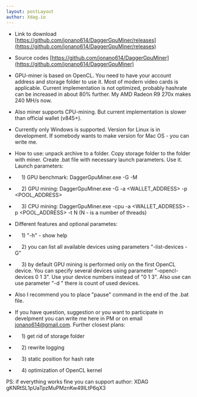 ```yaml
---
layout: postLayout
author: Xdag.io
---
```


- Link to download [https://github.com/jonano614/DaggerGpuMiner/releases](https://github.com/jonano614/DaggerGpuMiner/releases)
- Source codes [https://github.com/jonano614/DaggerGpuMiner](https://github.com/jonano614/DaggerGpuMiner)

- GPU-miner is based on OpenCL. You need to have your account address and storage folder to use it. Most of modern video cards is applicable. Current implementation is not optimized, probably hashrate can be increased in about 80% further. My AMD Radeon R9 270x makes 240 MH/s now.
- Also miner supports CPU-mining. But current implementation is slower than official wallet (v845+).
- Currently only Windows is supported. Version for Linux is in development. If somebody wants to make version for Mac OS - you can write me.

- How to use: unpack archive to a folder. Copy storage folder to the folder with miner. Create .bat file with necessary launch parameters. Use it.
Launch parameters:
- &emsp; 1) GPU benchmark: DaggerGpuMiner.exe -G -M
- &emsp; 2) GPU mining: DaggerGpuMiner.exe -G -a <WALLET_ADDRESS> -p <POOL_ADDRESS>
- &emsp; 3) CPU mining: DaggerGpuMiner.exe -cpu -a <WALLET_ADDRESS> -p <POOL_ADDRESS> -t N     (N - is a number of threads)


- Different features and optional parametes:
- &emsp; 1) "-h" - show help
- &emsp; 2) you can list all available devices using parameters "-list-devices -G"
- &emsp; 3) by default GPU mining is performed only on the first OpenCL device. You can specify several devices using parameter "-opencl-devices 0 1 3". Use your device numbers instead of "0 1 3". Also use can use parameter "-d " there is count of used devices.

- Also I recommend you to place "pause" command in the end of the .bat file.

- If you have question, suggestion or you want to participate in develpment you can write me here in PM or on email jonano614@gmail.com.
Further closest plans:
- &emsp; 1) get rid of storage folder
- &emsp; 2) rewrite logging
- &emsp; 3) static position for hash rate
- &emsp; 4) optimization of OpenCL kernel

PS: if everything works fine you can support author: XDAG  gKNRtSL1pUaTpzMuPMznKw49ILtP6qX3